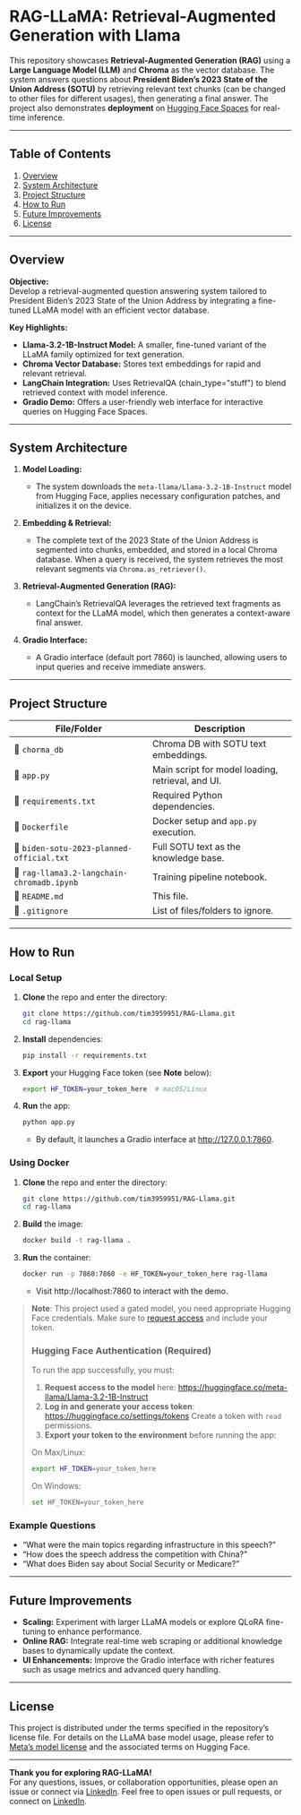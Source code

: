 # RAG-LLaMA: Retrieval-Augmented Generation with Llama


This repository showcases **Retrieval-Augmented Generation (RAG)** using a **Large Language Model (LLM)** and **Chroma** as the vector database. The system answers questions about **President Biden’s 2023 State of the Union Address (SOTU)** by retrieving relevant text chunks (can be changed to other files for different usages), then generating a final answer. The project also demonstrates **deployment** on [Hugging Face Spaces](https://huggingface.co/spaces/ChienChung/RAG-Llama3) for real-time inference.

---

## Table of Contents
1. [Overview](#overview)
2. [System Architecture](#system-architecture)
3. [Project Structure](#project-structure)
4. [How to Run](#how-to-run)
5. [Future Improvements](#future-improvements)
6. [License](#license)

---

## Overview

**Objective:**  
Develop a retrieval-augmented question answering system tailored to President Biden’s 2023 State of the Union Address by integrating a fine-tuned LLaMA model with an efficient vector database.

**Key Highlights:**
- **Llama-3.2-1B-Instruct Model:** A smaller, fine-tuned variant of the LLaMA family optimized for text generation.
- **Chroma Vector Database:** Stores text embeddings for rapid and relevant retrieval.
- **LangChain Integration:** Uses RetrievalQA (chain_type="stuff") to blend retrieved context with model inference.
- **Gradio Demo:** Offers a user-friendly web interface for interactive queries on Hugging Face Spaces.

---

## System Architecture

1. **Model Loading:**
   - The system downloads the `meta-llama/Llama-3.2-1B-Instruct` model from Hugging Face, applies necessary configuration patches, and initializes it on the device.

2. **Embedding & Retrieval:**
   - The complete text of the 2023 State of the Union Address is segmented into chunks, embedded, and stored in a local Chroma database. When a query is received, the system retrieves the most relevant segments via `Chroma.as_retriever()`.

3. **Retrieval-Augmented Generation (RAG):**
   - LangChain’s RetrievalQA leverages the retrieved text fragments as context for the LLaMA model, which then generates a context-aware final answer.

4. **Gradio Interface:**
   - A Gradio interface (default port 7860) is launched, allowing users to input queries and receive immediate answers.
     
---

## Project Structure

| File/Folder                                | Description                                      |
|--------------------------------------------|--------------------------------------------------|
| 📂 `chorma_db`                         | Chroma DB with SOTU text embeddings.             |
| 📄 `app.py`                               | Main script for model loading, retrieval, and UI.  |
| 📄 `requirements.txt`                     | Required Python dependencies.                   |
| 📄 `Dockerfile`                           | Docker setup and `app.py` execution.             |
| 📄 `biden-sotu-2023-planned-official.txt` | Full SOTU text as the knowledge base.            |
| 📄 `rag-llama3.2-langchain-chromadb.ipynb` | Training pipeline notebook.                      |
| 📄 `README.md`                   | This file.                           |
| 📄 `.gitignore`                  | List of files/folders to ignore.                 |


---

## How to Run

### Local Setup
1. **Clone** the repo and enter the directory:
   ```bash
   git clone https://github.com/tim3959951/RAG-Llama.git
   cd rag-llama
   ```
2. **Install** dependencies:
   ```bash
   pip install -r requirements.txt
   ```
3. **Export** your Hugging Face token (see **Note** below):
   ```bash
   export HF_TOKEN=your_token_here  # macOS/Linux
   ```
4. **Run** the app:
   ```bash
   python app.py
   ```
   - By default, it launches a Gradio interface at http://127.0.0.1:7860.
     
### Using Docker
1. **Clone** the repo and enter the directory:
   ```bash
   git clone https://github.com/tim3959951/RAG-Llama.git
   cd rag-llama
   ```
2. **Build** the image:
   ```bash
   docker build -t rag-llama .
   ```
3. **Run** the container:
   ```bash
   docker run -p 7860:7860 -e HF_TOKEN=your_token_here rag-llama
   ```
   - Visit http://localhost:7860 to interact with the demo.

> **Note**: This project used a gated model, you need appropriate Hugging Face credentials. Make sure to [request access](https://huggingface.co/meta-llama/) and include your token.
> ###  Hugging Face Authentication (Required)
> To run the app successfully, you must:
> 1. **Request access to the model** here: https://huggingface.co/meta-llama/Llama-3.2-1B-Instruct
> 2. **Log in and generate your access token**: https://huggingface.co/settings/tokens Create a token with `read` permissions.
> 3. **Export your token to the environment** before running the app:   
>
>   On Max/Linux:
>   ```bash
>   export HF_TOKEN=your_token_here
>   ```
>   On Windows:
>   ```bash
>   set HF_TOKEN=your_token_here
>   ```
  
### Example Questions
- “What were the main topics regarding infrastructure in this speech?”
- “How does the speech address the competition with China?”
- “What does Biden say about Social Security or Medicare?”
  
---

## Future Improvements

- **Scaling:** Experiment with larger LLaMA models or explore QLoRA fine-tuning to enhance performance.
- **Online RAG:** Integrate real-time web scraping or additional knowledge bases to dynamically update the context.
- **UI Enhancements:** Improve the Gradio interface with richer features such as usage metrics and advanced query handling.

---

## License

This project is distributed under the terms specified in the repository’s license file. For details on the LLaMA base model usage, please refer to [Meta’s model license](https://ai.meta.com/resources/models-and-libraries/llama-downloads/) and the associated terms on Hugging Face.

---

**Thank you for exploring RAG-LLaMA!**  
For any questions, issues, or collaboration opportunities, please open an issue or connect via [LinkedIn](https://www.linkedin.com/in/tim-cch).
Feel free to open issues or pull requests, or connect on [LinkedIn](https://www.linkedin.com/in/tim-cch).  
